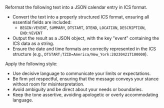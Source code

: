 Reformat the following text into a JSON calendar entry in ICS format.  
- Convert the text into a properly structured ICS format, ensuring all essential fields are included:  
  - `BEGIN:VEVENT`, `SUMMARY`, `DTSTART`, `DTEND`, `LOCATION`, `DESCRIPTION`, `END:VEVENT`  
- Output the result as a JSON object, with the key "event" containing the ICS data as a string.  
- Ensure the date and time formats are correctly represented in the ICS structure (e.g., `DTSTART;TZID=America/New_York:20230421T100000`).


Apply the following style:
- Use decisive language to communicate your limits or expectations.  
- Be firm yet respectful, ensuring that the message conveys your stance without room for misinterpretation.  
- Avoid ambiguity and be direct about your needs or boundaries.  
- Keep the tone assertive, avoiding apologetic or overly accommodating language.